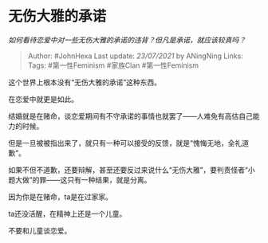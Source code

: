 # 无伤大雅的承诺
*如何看待恋爱中对一些无伤大雅的承诺的违背？但凡是承诺，就应该较真吗？*

> Author: #JohnHexa
Last update: *23/07/2021* by ANingNing
Links:
Tags:  #第一性Feminism #家族Clan #第一性Feminism



这个世界上根本没有“无伤大雅的承诺”这种东西。

在恋爱中就更是如此。

结婚就是在赌命，谈恋爱期间有不守承诺的事情也就罢了——人难免有高估自己能力的时候。

但是一旦被被指出来了，就只有一种可以接受的反馈，就是“愧悔无地，全礼道歉”。

如果不但不道歉，还要辩解，甚至还要反过来说什么“无伤大雅”，要判责怪者“小题大做”的罪——这只有一种结果，就是分离。

因为你是在赌命，ta是在过家家。

ta还没活醒，在精神上还是一个儿童。

不要和儿童谈恋爱。



